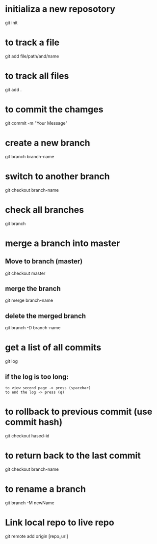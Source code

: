 # initializa a new reposotory
git init

# to track a file
git add file/path/and/name

# to track all files
git add .

# to commit the chamges
git commit -m "Your Message"

# create a new branch
git branch branch-name

# switch to another branch
git checkout branch-name

# check all branches
git branch

# merge a branch into master
## Move to branch (master)
git checkout master

## merge the branch
git merge branch-name

## delete the merged branch
git branch -D branch-name

# get a list of all commits
git log
## if the log is too long:
    to view second page -> press (spacebar)
    to end the log -> press (q)

# to rollback to previous commit (use commit hash)
git checkout hased-id

# to return back to the last commit
git checkout branch-name

# to rename a branch 
git branch -M newName

# Link local repo to live repo
git remote add origin [repo_url]
